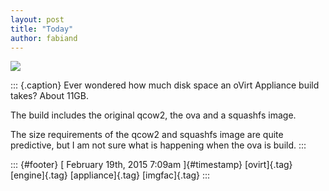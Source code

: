 ```yaml
---
layout: post
title: "Today"
author: fabiand
---
```



![](../media/111447559250.png%20)

::: {.caption}
Ever wondered how much disk space an oVirt Appliance build takes? About
11GB.

The build includes the original qcow2, the ova and a squashfs image.

The size requirements of the qcow2 and squashfs image are quite
predictive, but I am not sure what is happening when the ova is build.
:::

::: {#footer}
[ February 19th, 2015 7:09am ]{#timestamp} [ovirt]{.tag} [engine]{.tag}
[appliance]{.tag} [imgfac]{.tag}
:::
